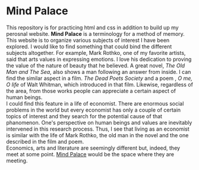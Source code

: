 Mind Palace
======

This repository is for practicing html and css in addition to build up my perosnal website. **Mind Palace** is a terminology for a method of memory. This website is to organize various subjects of interest I have been explored. I would like to find something that could bind the different subjects altogether.
For example, Mark Rothko, one of my favorite artists, said that arts values in expressing emotions. I love his dedication to proving the value of the nature of beauty that he believed. A great novel, *The Old Man and The Sea*, also shows a man following an answer from inside. I can find the similar aspect in a film. *The Dead Poets Society* and a poem , *O me, O life* of Walt Whitman, which introduced in that film. Likewise, regardless of the area, from those works people can appreciate a certain aspect of human beings. <br>
I could find this feature in a life of economist. There are enormous social problems in the world but every economist has only a couple of certain topics of interest and they search for the potential cause of that phanomenon. One's perspective on human beings and values are inevitably intervened in this research process. Thus, I see that living as an economist is similar with the life of Mark Rothko, the old man in the novel and the one described in the film and poem. <br>
Economics, arts and literature are seemingly different but, indeed, they meet at some point. [Mind Palace](https://huiren-j.github.io/mindpalace) would be the space where they are meeting.
